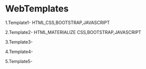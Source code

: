 # WebTemplates

1.Template1- HTML,CSS,BOOTSTRAP,JAVASCRIPT

2.Template2- HTML,MATERIALIZE CSS,BOOTSTRAP,JAVASCRIPT

3.Template3-

4.Template4-

5.Template5-
